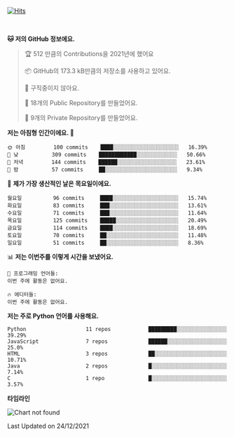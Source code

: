 [![Hits](https://hits.seeyoufarm.com/api/count/incr/badge.svg?url=https%3A%2F%2Fgithub.com%2FSoohan-Park&count_bg=%23000000&title_bg=%23828282&icon=gradle.svg&icon_color=%23FFFFFF&title=Visited&edge_flat=false)](https://hits.seeyoufarm.com)  

<br/>

<!--START_SECTION:waka-->
**🐱 저의 GitHub 정보에요.** 

> 🏆 512 만큼의 Contributions을 2021년에 했어요
 > 
> 📦 GitHub의 173.3 kB만큼의 저장소를 사용하고 있어요. 
 > 
> 🚫 구직중이지 않아요.
 > 
> 📜 18개의 Public Repository를 만들었어요. 
 > 
> 🔑 9개의 Private Repository를 만들었어요.  
 > 
**저는 아침형 인간이에요. 🐤** 

```text
🌞 아침         100 commits    ████░░░░░░░░░░░░░░░░░░░░░   16.39% 
🌆 낮　         309 commits    ████████████░░░░░░░░░░░░░   50.66% 
🌃 저녁         144 commits    ██████░░░░░░░░░░░░░░░░░░░   23.61% 
🌙 밤　         57 commits     ██░░░░░░░░░░░░░░░░░░░░░░░   9.34%

```
📅 **제가 가장 생산적인 날은 목요일이에요.** 

```text
월요일          96 commits     ████░░░░░░░░░░░░░░░░░░░░░   15.74% 
화요일          83 commits     ███░░░░░░░░░░░░░░░░░░░░░░   13.61% 
수요일          71 commits     ███░░░░░░░░░░░░░░░░░░░░░░   11.64% 
목요일          125 commits    █████░░░░░░░░░░░░░░░░░░░░   20.49% 
금요일          114 commits    ████░░░░░░░░░░░░░░░░░░░░░   18.69% 
토요일          70 commits     ██░░░░░░░░░░░░░░░░░░░░░░░   11.48% 
일요일          51 commits     ██░░░░░░░░░░░░░░░░░░░░░░░   8.36%

```


📊 **저는 이번주를 이렇게 시간을 보냈어요.** 

```text
💬 프로그래밍 언어들: 
이번 주에 활동은 없어요.

🔥 에디터들: 
이번 주에 활동은 없어요.

```

**저는 주로 Python 언어를 사용해요.** 

```text
Python                   11 repos            █████████░░░░░░░░░░░░░░░░   39.29% 
JavaScript               7 repos             ██████░░░░░░░░░░░░░░░░░░░   25.0% 
HTML                     3 repos             ██░░░░░░░░░░░░░░░░░░░░░░░   10.71% 
Java                     2 repos             █░░░░░░░░░░░░░░░░░░░░░░░░   7.14% 
C                        1 repo              █░░░░░░░░░░░░░░░░░░░░░░░░   3.57%

```


**타임라인**

![Chart not found](https://raw.githubusercontent.com/Soohan-Park/Soohan-Park/master/charts/bar_graph.png) 


 Last Updated on 24/12/2021
<!--END_SECTION:waka-->
